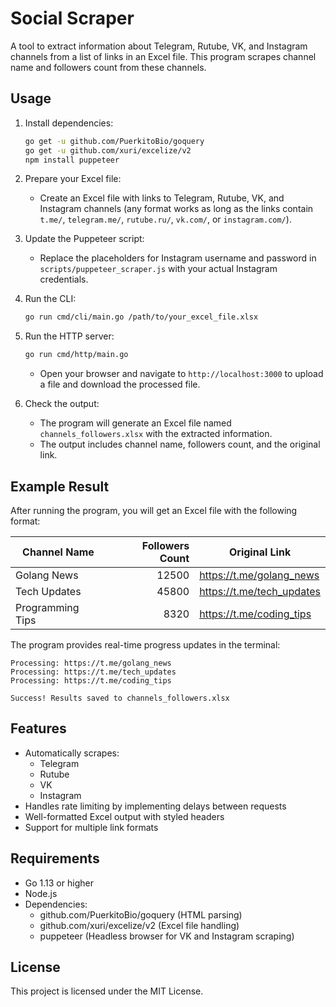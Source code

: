 # Social Scraper

A tool to extract information about Telegram, Rutube, VK, and Instagram channels from a list of links in an Excel file. This program scrapes channel name and followers count from these channels.

## Usage

1. Install dependencies:
   ```sh
   go get -u github.com/PuerkitoBio/goquery
   go get -u github.com/xuri/excelize/v2
   npm install puppeteer
   ```

2. Prepare your Excel file:
   - Create an Excel file with links to Telegram, Rutube, VK, and Instagram channels (any format works as long as the links contain `t.me/`, `telegram.me/`, `rutube.ru/`, `vk.com/`, or `instagram.com/`).

3. Update the Puppeteer script:
   - Replace the placeholders for Instagram username and password in `scripts/puppeteer_scraper.js` with your actual Instagram credentials.

4. Run the CLI:
   ```sh
   go run cmd/cli/main.go /path/to/your_excel_file.xlsx
   ```

5. Run the HTTP server:
   ```sh
   go run cmd/http/main.go
   ```
   - Open your browser and navigate to `http://localhost:3000` to upload a file and download the processed file.

6. Check the output:
   - The program will generate an Excel file named `channels_followers.xlsx` with the extracted information.
   - The output includes channel name, followers count, and the original link.

## Example Result

After running the program, you will get an Excel file with the following format:

| Channel Name     | Followers Count | Original Link             |
|------------------|----------------:|---------------------------|
| Golang News      | 12500           | https://t.me/golang_news  |
| Tech Updates     | 45800           | https://t.me/tech_updates |
| Programming Tips | 8320            | https://t.me/coding_tips  |

The program provides real-time progress updates in the terminal:
```
Processing: https://t.me/golang_news
Processing: https://t.me/tech_updates
Processing: https://t.me/coding_tips

Success! Results saved to channels_followers.xlsx
```

## Features

- Automatically scrapes:
   - Telegram
   - Rutube
   - VK
   - Instagram
- Handles rate limiting by implementing delays between requests
- Well-formatted Excel output with styled headers
- Support for multiple link formats

## Requirements

- Go 1.13 or higher
- Node.js
- Dependencies:
  - github.com/PuerkitoBio/goquery (HTML parsing)
  - github.com/xuri/excelize/v2 (Excel file handling)
  - puppeteer (Headless browser for VK and Instagram scraping)

## License

This project is licensed under the MIT License.
